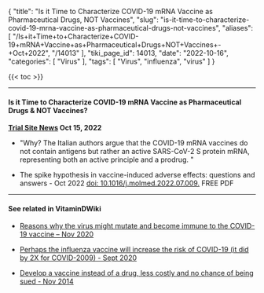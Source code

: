 {
    "title": "Is it Time to Characterize COVID-19 mRNA Vaccine as Pharmaceutical Drugs, NOT Vaccines",
    "slug": "is-it-time-to-characterize-covid-19-mrna-vaccine-as-pharmaceutical-drugs-not-vaccines",
    "aliases": [
        "/Is+it+Time+to+Characterize+COVID-19+mRNA+Vaccine+as+Pharmaceutical+Drugs+NOT+Vaccines+-+Oct+2022",
        "/14013"
    ],
    "tiki_page_id": 14013,
    "date": "2022-10-16",
    "categories": [
        "Virus"
    ],
    "tags": [
        "Virus",
        "influenza",
        "virus"
    ]
}


{{< toc >}} 

---

#### Is it Time to Characterize COVID-19 mRNA Vaccine as Pharmaceutical Drugs & NOT Vaccines?

 **[Trial Site News](https://www.trialsitenews.com/a/is-it-time-to-characterize-covid-19-mrna-vaccine-as-pharmaceutical-drugs-not-vaccines-72adb601) Oct 15, 2022** 

* "Why? The Italian authors argue that the COVID-19 mRNA vaccines do not contain antigens but rather an active SARS-CoV-2 S protein mRNA, representing both an active principle and a prodrug. "

* The spike hypothesis in vaccine-induced adverse effects: questions and answers  - Oct 2022 [doi: 10.1016/j.molmed.2022.07.009.](https://doi.org/10.1016/j.molmed.2022.07.009.) FREE PDF

---

#### See related in VitaminDWiki

* [Reasons why the virus might mutate and become immune to the COVID-19 vaccine – Nov 2020](/posts/reasons-why-the-virus-might-mutate-and-become-immune-to-the-covid-19-vaccine)

* [Perhaps the influenza vaccine will increase the risk of COVID-19 (it did by 2X for COVID-2009) - Sept 2020](/posts/perhaps-the-influenza-vaccine-will-increase-the-risk-of-covid-19-it-did-by-2x-for-covid-2009)

* [Develop a vaccine instead of a drug, less costly and no chance of being sued - Nov 2014](/posts/develop-a-vaccine-instead-of-a-drug-less-costly-and-no-chance-of-being-sued)